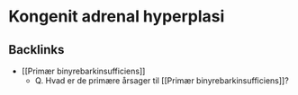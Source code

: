 # Kongenit adrenal hyperplasi
## Backlinks
* [[Primær binyrebarkinsufficiens]]
	* Q. Hvad er de primære årsager til [[Primær binyrebarkinsufficiens]]?

<!-- #anki/tag/med/Endocrinology #anki/deck/Medicine -->

<!-- {BearID:D8D57EDF-DD6D-4B20-BCB0-DA169D3865F1-1012-00000479CB83D875} -->
